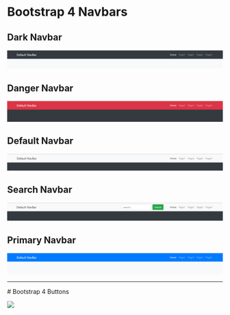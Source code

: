 # Bootstrap 4 Navbars
## Dark Navbar
![](https://github.com/barismeral/bootstrap-4/blob/master/img/drk.PNG?raw=true)

## Danger Navbar
![](https://github.com/barismeral/bootstrap-4/blob/master/img/dg.PNG?raw=true)

## Default Navbar
![](https://github.com/barismeral/bootstrap-4/blob/master/img/df.PNG?raw=true)

## Search Navbar
![](https://github.com/barismeral/bootstrap-4/blob/master/img/sear.PNG?raw=true)

## Primary Navbar
![](https://github.com/barismeral/bootstrap-4/blob/master/img/pri.PNG?raw=true)

<hr>
# Bootstrap 4 Buttons

![](https://github.com/barismeral/bootstrap-4/blob/master/img/buttons.PNG?raw=true)


